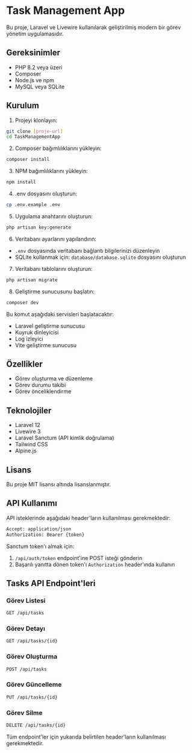 # Task Management App

Bu proje, Laravel ve Livewire kullanılarak geliştirilmiş modern bir görev yönetim uygulamasıdır.

## Gereksinimler

- PHP 8.2 veya üzeri
- Composer
- Node.js ve npm
- MySQL veya SQLite

## Kurulum

1. Projeyi klonlayın:
```bash
git clone [proje-url]
cd TaskManagementApp
```

2. Composer bağımlılıklarını yükleyin:
```bash
composer install
```

3. NPM bağımlılıklarını yükleyin:
```bash
npm install
```

4. .env dosyasını oluşturun:
```bash
cp .env.example .env
```

5. Uygulama anahtarını oluşturun:
```bash
php artisan key:generate
```

6. Veritabanı ayarlarını yapılandırın:
- `.env` dosyasında veritabanı bağlantı bilgilerinizi düzenleyin
- SQLite kullanmak için: `database/database.sqlite` dosyasını oluşturun

7. Veritabanı tablolarını oluşturun:
```bash
php artisan migrate
```

8. Geliştirme sunucusunu başlatın:
```bash
composer dev
```

Bu komut aşağıdaki servisleri başlatacaktır:
- Laravel geliştirme sunucusu
- Kuyruk dinleyicisi
- Log izleyici
- Vite geliştirme sunucusu

## Özellikler

- Görev oluşturma ve düzenleme
- Görev durumu takibi
- Görev önceliklendirme

## Teknolojiler

- Laravel 12
- Livewire 3
- Laravel Sanctum (API kimlik doğrulama) 
- Tailwind CSS
- Alpine.js

## Lisans

Bu proje MIT lisansı altında lisanslanmıştır. 

## API Kullanımı

API isteklerinde aşağıdaki header'ların kullanılması gerekmektedir:

```bash
Accept: application/json
Authorization: Bearer {token}
```

Sanctum token'ı almak için:
1. `/api/auth/token` endpoint'ine POST isteği gönderin
2. Başarılı yanıtta dönen token'ı `Authorization` header'ında kullanın 

## Tasks API Endpoint'leri

### Görev Listesi
```bash
GET /api/tasks
```

### Görev Detayı
```bash
GET /api/tasks/{id}
```

### Görev Oluşturma
```bash
POST /api/tasks
```

### Görev Güncelleme
```bash
PUT /api/tasks/{id}
```

### Görev Silme
```bash
DELETE /api/tasks/{id}
```

Tüm endpoint'ler için yukarıda belirtilen header'ların kullanılması gerekmektedir.


